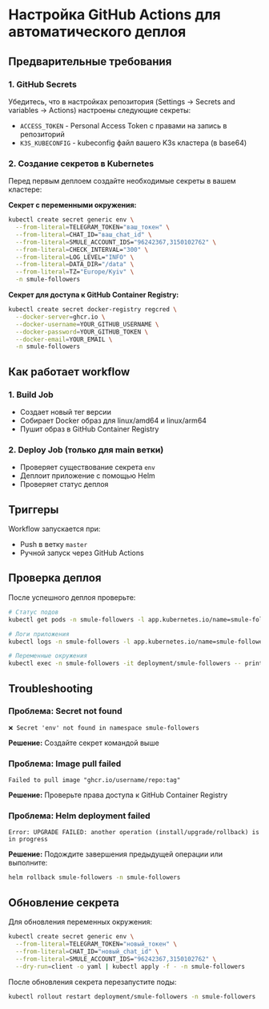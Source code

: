 # Настройка GitHub Actions для автоматического деплоя

## Предварительные требования

### 1. GitHub Secrets
Убедитесь, что в настройках репозитория (Settings → Secrets and variables → Actions) настроены следующие секреты:

- `ACCESS_TOKEN` - Personal Access Token с правами на запись в репозиторий
- `K3S_KUBECONFIG` - kubeconfig файл вашего K3s кластера (в base64)

### 2. Создание секретов в Kubernetes
Перед первым деплоем создайте необходимые секреты в вашем кластере:

**Секрет с переменными окружения:**
```bash
kubectl create secret generic env \
  --from-literal=TELEGRAM_TOKEN="ваш_токен" \
  --from-literal=CHAT_ID="ваш_chat_id" \
  --from-literal=SMULE_ACCOUNT_IDS="96242367,3150102762" \
  --from-literal=CHECK_INTERVAL="300" \
  --from-literal=LOG_LEVEL="INFO" \
  --from-literal=DATA_DIR="/data" \
  --from-literal=TZ="Europe/Kyiv" \
  -n smule-followers
```

**Секрет для доступа к GitHub Container Registry:**
```bash
kubectl create secret docker-registry regcred \
  --docker-server=ghcr.io \
  --docker-username=YOUR_GITHUB_USERNAME \
  --docker-password=YOUR_GITHUB_TOKEN \
  --docker-email=YOUR_EMAIL \
  -n smule-followers
```

## Как работает workflow

### 1. Build Job
- Создает новый тег версии
- Собирает Docker образ для linux/amd64 и linux/arm64
- Пушит образ в GitHub Container Registry

### 2. Deploy Job (только для main ветки)
- Проверяет существование секрета `env`
- Деплоит приложение с помощью Helm
- Проверяет статус деплоя

## Триггеры

Workflow запускается при:
- Push в ветку `master`
- Ручной запуск через GitHub Actions

## Проверка деплоя

После успешного деплоя проверьте:

```bash
# Статус подов
kubectl get pods -n smule-followers -l app.kubernetes.io/name=smule-followers

# Логи приложения
kubectl logs -n smule-followers -l app.kubernetes.io/name=smule-followers -f

# Переменные окружения
kubectl exec -n smule-followers -it deployment/smule-followers -- printenv | grep -E "(TELEGRAM|CHAT|SMULE)"
```

## Troubleshooting

### Проблема: Secret not found
```
❌ Secret 'env' not found in namespace smule-followers
```
**Решение:** Создайте секрет командой выше

### Проблема: Image pull failed
```
Failed to pull image "ghcr.io/username/repo:tag"
```
**Решение:** Проверьте права доступа к GitHub Container Registry

### Проблема: Helm deployment failed
```
Error: UPGRADE FAILED: another operation (install/upgrade/rollback) is in progress
```
**Решение:** Подождите завершения предыдущей операции или выполните:
```bash
helm rollback smule-followers -n smule-followers
```

## Обновление секрета

Для обновления переменных окружения:

```bash
kubectl create secret generic env \
  --from-literal=TELEGRAM_TOKEN="новый_токен" \
  --from-literal=CHAT_ID="новый_chat_id" \
  --from-literal=SMULE_ACCOUNT_IDS="96242367,3150102762" \
  --dry-run=client -o yaml | kubectl apply -f - -n smule-followers
```

После обновления секрета перезапустите поды:
```bash
kubectl rollout restart deployment/smule-followers -n smule-followers
```

